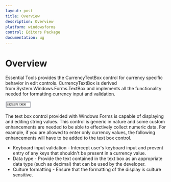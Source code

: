 ```yaml
---
layout: post
title: Overview
description: Overview
platform: windowsforms
control: Editors Package
documentation: ug
---
```


# Overview

Essential Tools provides the CurrencyTextBox control for currency specific behavior in edit controls. CurrencyTextBox is derived from System.Windows.Forms.TextBox and implements all the functionality needed for formatting currency input and validation.

![](Overview_images/Overview_img488.png) 



The text box control provided with Windows Forms is capable of displaying and editing string values. This control is generic in nature and some custom enhancements are needed to be able to effectively collect numeric data. For example, if you are   allowed to enter only currency values, the following enhancements will have to be added to the text box control.

* Keyboard input validation - Intercept user's keyboard input and prevent entry of any keys that shouldn't be present in a currency value.
* Data type - Provide the text contained in the text box as an appropriate data type (such as decimal) that can be used by the developer.
* Culture formatting - Ensure that the formatting of the display is culture sensitive.